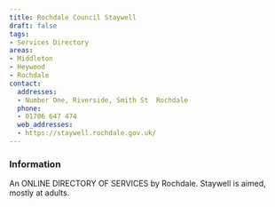 ```yaml
---
title: Rochdale Council Staywell
draft: false
tags:
- Services Directory
areas:
- Middleton
- Heywood
- Rochdale
contact:
  addresses:
  - Number One, Riverside, Smith St  Rochdale
  phone:
  - 01706 647 474
  web_addresses:
  - https://staywell.rochdale.gov.uk/
---
```


### Information
An ONLINE DIRECTORY OF SERVICES by Rochdale.
Staywell is aimed, mostly at adults.


